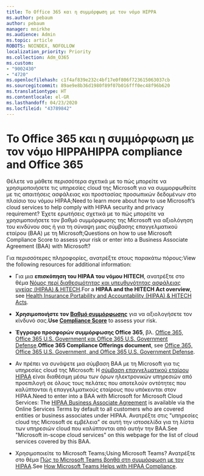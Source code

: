 ```yaml
---
title: Το Office 365 και η συμμόρφωση με τον νόμο HIPPA
ms.author: pebaum
author: pebaum
manager: mnirkhe
ms.audience: Admin
ms.topic: article
ROBOTS: NOINDEX, NOFOLLOW
localization_priority: Priority
ms.collection: Adm_O365
ms.custom:
- "9002430"
- "4720"
ms.openlocfilehash: c1f4af839e232c4bf17e0f806f723615063037cb
ms.sourcegitcommit: 89ae9e8b36d1980f89f07b016fff0ec48f96b620
ms.translationtype: HT
ms.contentlocale: el-GR
ms.lasthandoff: 04/23/2020
ms.locfileid: "43789842"
---
```

# <a name="hippa-compliance-and-office-365"></a><span data-ttu-id="d0823-102">Το Office 365 και η συμμόρφωση με τον νόμο HIPPA</span><span class="sxs-lookup"><span data-stu-id="d0823-102">HIPPA compliance and Office 365</span></span>

<span data-ttu-id="d0823-103">Θέλετε να μάθετε περισσότερα σχετικά με το πώς μπορείτε να χρησιμοποιήσετε τις υπηρεσίες cloud της Microsoft για να συμμορφωθείτε με τις απαιτήσεις ασφάλειας και προστασίας προσωπικών δεδομένων στο πλαίσιο του νόμου HIPAA;</span><span class="sxs-lookup"><span data-stu-id="d0823-103">Need to learn more about how to use Microsoft’s cloud services to help comply with HIPAA security and privacy requirement?</span></span>  <span data-ttu-id="d0823-104">Έχετε ερωτήσεις σχετικά με το πώς μπορείτε να χρησιμοποιήσετε τον βαθμό συμμόρφωσης της Microsoft για αξιολόγηση του κινδύνου σας ή για τη σύναψη μιας σύμβασης επαγγελματικού εταίρου (BAA) με τη Microsoft;</span><span class="sxs-lookup"><span data-stu-id="d0823-104">Questions on how to use Microsoft Compliance Score to assess your risk or enter into a Business Associate Agreement (BAA) with Microsoft?</span></span>  

<span data-ttu-id="d0823-105">Για περισσότερες πληροφορίες, ανατρέξτε στους παρακάτω πόρους:</span><span class="sxs-lookup"><span data-stu-id="d0823-105">View the following resources for additional information:</span></span>

- <span data-ttu-id="d0823-106">Για μια **επισκόπηση του HIPAA του νόμου HITECH**, ανατρέξτε στο θέμα [Νόμος περί διαθεσιμότητας και υπευθυνότητας ασφάλειας υγείας (HIPAA) & HITECH](https://docs.microsoft.com/microsoft-365/compliance/offering-hipaa-hitech?view=o365-worldwide).</span><span class="sxs-lookup"><span data-stu-id="d0823-106">For a **HIPAA and the HITECH Act overview**, see [Health Insurance Portability and Accountability (HIPAA) & HITECH Acts](https://docs.microsoft.com/microsoft-365/compliance/offering-hipaa-hitech?view=o365-worldwide).</span></span>

- <span data-ttu-id="d0823-107">**Χρησιμοποιήστε τον [Βαθμό συμμόρφωσης](https://docs.microsoft.com/microsoft-365/compliance/offering-hipaa-hitech?view=o365-worldwide#use-microsoft-compliance-score-to-assess-your-risk)** για να αξιολογήσετε τον κίνδυνό σας.</span><span class="sxs-lookup"><span data-stu-id="d0823-107">**Use [Compliance Score](https://docs.microsoft.com/microsoft-365/compliance/offering-hipaa-hitech?view=o365-worldwide#use-microsoft-compliance-score-to-assess-your-risk)** to assess your risk.</span></span>

- <span data-ttu-id="d0823-108">**Έγγραφο προσφορών συμμόρφωσης Office 365**, βλ. [Office 365, Office 365 U.S. Government και Office 365 U.S. Government Defense](https://go.microsoft.com/fwlink/p/?LinkID=2077751).</span><span class="sxs-lookup"><span data-stu-id="d0823-108">**Office 365 Compliance Offerings document**, see [Office 365, Office 365 U.S. Government, and Office 365 U.S. Government Defense](https://go.microsoft.com/fwlink/p/?LinkID=2077751).</span></span>

- <span data-ttu-id="d0823-109">Αν πρέπει να συνάψετε μια σύμβαση BAA με τη Microsoft για τις υπηρεσίες cloud της Microsoft: Η [σύμβαση επαγγελματικού εταίρου HIPAA](https://aka.ms/BAA) είναι διαθέσιμη μέσω των όρων ηλεκτρονικών υπηρεσιών από προεπιλογή σε όλους τους πελάτες που αποτελούν οντότητες που καλύπτονται ή επαγγελματικούς εταίρους που υπόκεινται στον HIPAA.</span><span class="sxs-lookup"><span data-stu-id="d0823-109">Need to enter into a BAA with Microsoft for Microsoft Cloud Services: The [HIPAA Business Associate Agreement](https://aka.ms/BAA) is available via the Online Services Terms by default to all customers who are covered entities or business associates under HIPAA.</span></span> <span data-ttu-id="d0823-110">Ανατρέξτε στις "υπηρεσίες cloud της Microsoft σε εμβέλεια" σε αυτή την ιστοσελίδα για τη λίστα των υπηρεσιών cloud που καλύπτονται από αυτήν την BAA.</span><span class="sxs-lookup"><span data-stu-id="d0823-110">See "Microsoft in-scope cloud services" on this webpage for the list of cloud services covered by this BAA.</span></span>

- <span data-ttu-id="d0823-111">Χρησιμοποιείτε το Microsoft Teams;</span><span class="sxs-lookup"><span data-stu-id="d0823-111">Using Microsoft Teams?</span></span> <span data-ttu-id="d0823-112">Ανατρέξτε στο θέμα [Πώς το Microsoft Teams βοηθά στη συμμόρφωση με τον HIPAA](https://www.microsoft.com/microsoft-365/blog/2019/04/30/white-paper-microsoft-teams-healthcare-providers-hipaa-compliance/).</span><span class="sxs-lookup"><span data-stu-id="d0823-112">See [How Microsoft Teams Helps with HIPAA Compliance](https://www.microsoft.com/microsoft-365/blog/2019/04/30/white-paper-microsoft-teams-healthcare-providers-hipaa-compliance/).</span></span>
